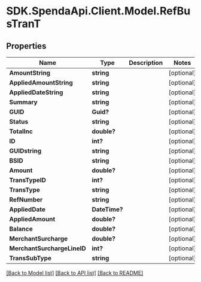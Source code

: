 # SDK.SpendaApi.Client.Model.RefBusTranT
## Properties

Name | Type | Description | Notes
------------ | ------------- | ------------- | -------------
**AmountString** | **string** |  | [optional] 
**AppliedAmountString** | **string** |  | [optional] 
**AppliedDateString** | **string** |  | [optional] 
**Summary** | **string** |  | [optional] 
**GUID** | **Guid?** |  | [optional] 
**Status** | **string** |  | [optional] 
**TotalInc** | **double?** |  | [optional] 
**ID** | **int?** |  | [optional] 
**GUIDstring** | **string** |  | [optional] 
**BSID** | **string** |  | [optional] 
**Amount** | **double?** |  | [optional] 
**TransTypeID** | **int?** |  | [optional] 
**TransType** | **string** |  | [optional] 
**RefNumber** | **string** |  | [optional] 
**AppliedDate** | **DateTime?** |  | [optional] 
**AppliedAmount** | **double?** |  | [optional] 
**Balance** | **double?** |  | [optional] 
**MerchantSurcharge** | **double?** |  | [optional] 
**MerchantSurchargeLineID** | **int?** |  | [optional] 
**TransSubType** | **string** |  | [optional] 

[[Back to Model list]](../Models) [[Back to API list]](../Api) [[Back to README]](../README.md)

